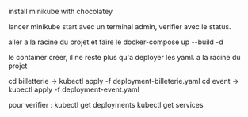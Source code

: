 install minikube with chocolatey

lancer minikube start avec un terminal admin, verifier avec le status.

aller a la racine du projet et faire le docker-compose up --build -d

le container créer, il ne reste plus qu'a deployer les yaml. a la racine du projet 

cd billetterie -> kubectl apply -f deployment-billeterie.yaml
cd event -> kubectl apply -f deployment-event.yaml

pour verifier : kubectl get deployments
                kubectl get services
